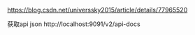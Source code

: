 https://blog.csdn.net/universsky2015/article/details/77965520


获取api json
http://localhost:9091/v2/api-docs